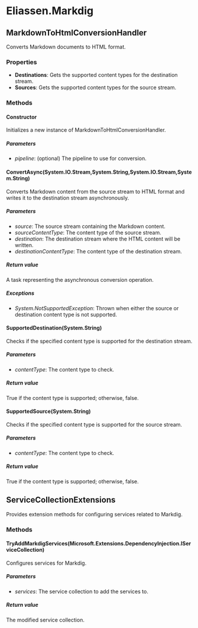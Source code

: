 # Eliassen.Markdig

## MarkdownToHtmlConversionHandler

Converts Markdown documents to HTML format.

### Properties

- **Destinations**: Gets the supported content types for the destination stream.
- **Sources**: Gets the supported content types for the source stream.

### Methods

#### Constructor

Initializes a new instance of MarkdownToHtmlConversionHandler.

##### Parameters

- *pipeline*: (optional) The pipeline to use for conversion.

#### ConvertAsync(System.IO.Stream,System.String,System.IO.Stream,System.String)

Converts Markdown content from the source stream to HTML format and writes it to the destination stream asynchronously.

##### Parameters

- *source*: The source stream containing the Markdown content.
- *sourceContentType*: The content type of the source stream.
- *destination*: The destination stream where the HTML content will be written.
- *destinationContentType*: The content type of the destination stream.

##### Return value

A task representing the asynchronous conversion operation.

##### Exceptions

- *System.NotSupportedException*: Thrown when either the source or destination content type is not supported.

#### SupportedDestination(System.String)

Checks if the specified content type is supported for the destination stream.

##### Parameters

- *contentType*: The content type to check.

##### Return value

True if the content type is supported; otherwise, false.

#### SupportedSource(System.String)

Checks if the specified content type is supported for the source stream.

##### Parameters

- *contentType*: The content type to check.

##### Return value

True if the content type is supported; otherwise, false.

## ServiceCollectionExtensions

Provides extension methods for configuring services related to Markdig.

### Methods

#### TryAddMarkdigServices(Microsoft.Extensions.DependencyInjection.IServiceCollection)

Configures services for Markdig.

##### Parameters

- *services*: The service collection to add the services to.

##### Return value

The modified service collection.
